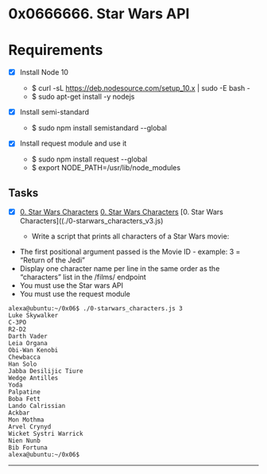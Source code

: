 # 0x0666666. Star Wars API

# Requirements

+ [x] Install Node 10
   + $ curl -sL https://deb.nodesource.com/setup_10.x | sudo -E bash -
   + $ sudo apt-get install -y nodejs
+ [x] Install semi-standard

   + $ sudo npm install semistandard --global
+ [x] Install request module and use it

    + $ sudo npm install request --global
    + $ export NODE_PATH=/usr/lib/node_modules

## Tasks

+ [x] [0. Star Wars Characters](./0-starwars_characters.js)  [0. Star Wars Characters](/.0-starwars_characters_v2.js)   [0. Star Wars Characters]((./0-starwars_characters_v3.js)

    + Write a script that prints all characters of a Star Wars movie:

- The first positional argument passed is the Movie ID - example: 3 = “Return of the Jedi”
- Display one character name per line in the same order as the “characters” list in the /films/ endpoint
- You must use the Star wars API
- You must use the request module

```
alexa@ubuntu:~/0x06$ ./0-starwars_characters.js 3
Luke Skywalker
C-3PO
R2-D2
Darth Vader
Leia Organa
Obi-Wan Kenobi
Chewbacca
Han Solo
Jabba Desilijic Tiure
Wedge Antilles
Yoda
Palpatine
Boba Fett
Lando Calrissian
Ackbar
Mon Mothma
Arvel Crynyd
Wicket Systri Warrick
Nien Nunb
Bib Fortuna
alexa@ubuntu:~/0x06$ 
```

---
